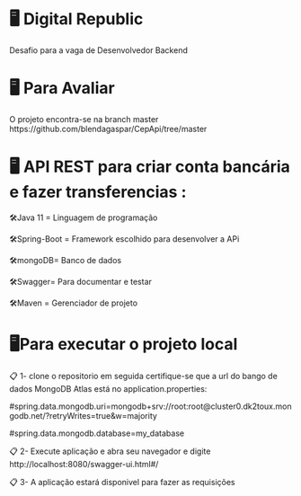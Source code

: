 <h1> 🖥️ Digital Republic</h1>

<p>Desafio para a vaga de Desenvolvedor Backend </p>

<h1> 🖥️ Para Avaliar </h1>

 <p>O projeto encontra-se na branch master https://github.com/blendagaspar/CepApi/tree/master </p>

<h1>🖥️ API REST para criar conta bancária e fazer transferencias :</h1>

<p>🛠️Java 11 = Linguagem de programação</p>
<p>🛠️Spring-Boot = Framework escolhido para desenvolver a APi</p>
<p>🛠️mongoDB= Banco de dados</p> 
<p>🛠️Swagger= Para documentar e testar
<p>🛠️Maven = Gerenciador de projeto</p>
  
<h1> 🖥️Para executar o projeto local</h1>

<p>📋 1- clone o repositorio em seguida certifique-se que  a url do bango de dados MongoDB Atlas está no application.properties: </p>
<p> #spring.data.mongodb.uri=mongodb+srv://root:root@cluster0.dk2toux.mongodb.net/?retryWrites=true&w=majority <p>
<p> #spring.data.mongodb.database=my_database <p>
<p>📋 2- Execute aplicação e abra seu navegador e digite http://localhost:8080/swagger-ui.html#/ </p>
<p>📋 3- A aplicação estará disponivel para fazer as requisições</p>
 

